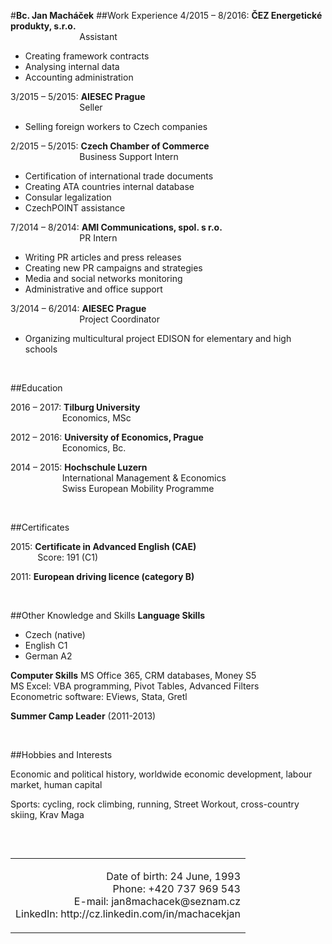 #<strong>Bc. Jan Macháček</strong>
##Work Experience
4/2015 &ndash; 8/2016: <strong>ČEZ Energetick&eacute; produkty, s.r.o.</strong><br />
&nbsp; &nbsp; &nbsp; &nbsp; &nbsp; &nbsp; &nbsp; &nbsp; &nbsp; &nbsp; &nbsp; &nbsp; &nbsp; &nbsp; Assistant
<ul>
<li>Creating framework contracts</li>
<li>Analysing internal data</li>
<li>Accounting administration</li>
</ul>
3/2015 &ndash; 5/2015: <strong>AIESEC Prague</strong><br />
&nbsp; &nbsp; &nbsp; &nbsp; &nbsp; &nbsp; &nbsp; &nbsp; &nbsp; &nbsp; &nbsp; &nbsp; &nbsp; &nbsp; Seller
<ul>
<li>Selling foreign workers to Czech companies</li>
</ul>
2/2015 &ndash; 5/2015: <strong>Czech Chamber of Commerce</strong><br />
&nbsp; &nbsp; &nbsp; &nbsp; &nbsp; &nbsp; &nbsp; &nbsp; &nbsp; &nbsp; &nbsp; &nbsp; &nbsp; &nbsp; Business Support Intern
<ul>
<li>Certification of international trade documents</li>
<li>Creating ATA countries internal database</li>
<li>Consular legalization</li>
<li>CzechPOINT assistance</li>
</ul>
7/2014 &ndash; 8/2014: <strong>AMI Communications, spol. s r.o.</strong><br />
&nbsp; &nbsp; &nbsp; &nbsp; &nbsp; &nbsp; &nbsp; &nbsp; &nbsp; &nbsp; &nbsp; &nbsp; &nbsp; &nbsp; PR Intern
<ul>
<li>Writing PR articles and press releases</li>
<li>Creating new PR campaigns and strategies</li>
<li>Media and social networks monitoring</li>
<li>Administrative and office support</li>
</ul>
3/2014 &ndash; 6/2014: <strong>AIESEC Prague</strong><br />
&nbsp; &nbsp; &nbsp; &nbsp; &nbsp; &nbsp; &nbsp; &nbsp; &nbsp; &nbsp; &nbsp; &nbsp; &nbsp; &nbsp; Project Coordinator
<ul>
<li>Organizing multicultural project EDISON for elementary and high schools</li>
</ul>
<p>&nbsp;</p>
##Education
<p>2016 &ndash; 2017: <strong>Tilburg University</strong><br />
&nbsp; &nbsp; &nbsp; &nbsp; &nbsp; &nbsp; &nbsp; &nbsp; &nbsp; &nbsp; &nbsp;Economics, MSc</p>
<p>2012 &ndash; 2016: <strong>University of Economics, Prague</strong><br />
&nbsp; &nbsp; &nbsp; &nbsp; &nbsp; &nbsp; &nbsp; &nbsp; &nbsp; &nbsp; &nbsp;Economics, Bc.</p>
<p>2014 &ndash; 2015: <strong>Hochschule Luzern</strong><br />
&nbsp; &nbsp; &nbsp; &nbsp; &nbsp; &nbsp; &nbsp; &nbsp; &nbsp; &nbsp; &nbsp;International Management &amp; Economics<br />
&nbsp; &nbsp; &nbsp; &nbsp; &nbsp; &nbsp; &nbsp; &nbsp; &nbsp; &nbsp; &nbsp;Swiss European Mobility Programme</p>
<p>&nbsp;</p>
##Certificates
<p>2015: <strong>Certificate in Advanced English&nbsp;(CAE)</strong><br />
&nbsp; &nbsp; &nbsp; &nbsp; &nbsp; &nbsp;Score: 191 (C1)</p>
<p>2011: <strong>European driving licence (category B)</strong></p>
<p>&nbsp;</p>
##Other Knowledge and Skills
<strong>Language Skills</strong>
<ul>
<li>Czech (native)</li>
<li>English C1</li>
<li>German A2</li>
</ul>
<strong>Computer Skills</strong>
MS Office 365, CRM databases, Money S5<br />
MS Excel: VBA programming, Pivot Tables, Advanced Filters<br />
Econometric software: EViews, Stata, Gretl
<p><strong>Summer Camp Leader</strong> (2011-2013)</p>
<p>&nbsp;</p>
##Hobbies and Interests
<p>Economic and political history, worldwide economic development, labour market, human capital</p>
<p>Sports: cycling, rock climbing, running, Street Workout, cross-country skiing, Krav Maga</p>
<p>&nbsp;</p>
<table align="right" cellpadding="0" cellspacing="0" hspace="0" vspace="0">
	<tbody>
		<tr>
			<td align="right">
				<p style="text-align: right;">Date of birth: 24 June, 1993<br />
				Phone: +420&nbsp;737&nbsp;969&nbsp;543<br />
				E-mail: jan8machacek@seznam.cz<br />
				LinkedIn: http://cz.linkedin.com/in/machacekjan</p>
			</td>
		</tr>
	</tbody>
</table>
<div style="clear:both;"></div>
